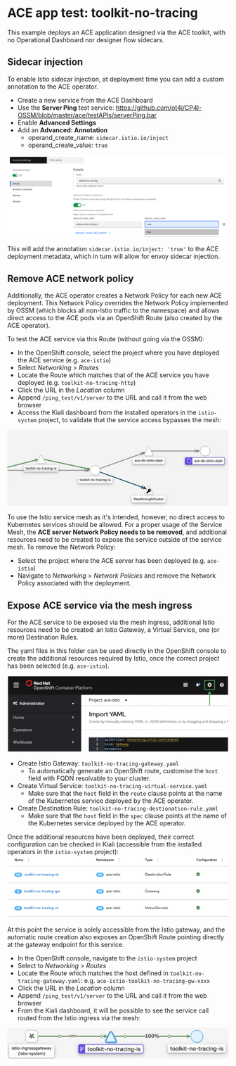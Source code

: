 # ACE app test: toolkit-no-tracing
This example deploys an ACE application designed via the ACE toolkit, with no Operational Dashboard nor designer flow sidecars.

## Sidecar injection
To enable Istio sidecar injection, at deployment time you can add a custom annotation to the ACE operator.
- Create a new service from the ACE Dashboard
- Use the **Server Ping** test service: https://github.com/ot4i/CP4I-OSSM/blob/master/ace/testAPIs/serverPing.bar
- Enable **Advanced Settings**
- Add an **Advanced: Annotation**
  - operand_create_name: `sidecar.istio.io/inject`
  - operand_create_value: `true`


![toolkit-no-tracing-annotation](https://github.com/ot4i/CP4I-OSSM/blob/dev/images/toolkit-no-tracing-annotation.png)


This will add the annotation `sidecar.istio.io/inject: 'true'` to the ACE deployment metadata, which in turn will allow for envoy sidecar injection.

## Remove ACE network policy
Additionally, the ACE operator creates a Network Policy for each new ACE deployment. This Network Policy overrides the Network Policy implemented by OSSM (which blocks all non-Istio traffic to the namespace) and allows direct access to the ACE pods via an OpenShift Route (also created by the ACE operator).

To test the ACE service via this Route (without going via the OSSM):
- In the OpenShift console, select the project where you have deployed the ACE service (e.g. `ace-istio`)
- Select *Networking* > *Routes*
- Locate the Route which matches that of the ACE service you have deployed (e.g. `toolkit-no-tracing-http`)
- Click the URL in the *Location* column
- Append `/ping_test/v1/server` to the URL and call it from the web browser
- Access the Kiali dashboard from the installed operators in the `istio-system` project, to validate that the service access bypasses the mesh:


![toolkit-no-tracing-direct](https://github.com/ot4i/CP4I-OSSM/blob/dev/images/toolkit-no-tracing-direct.png)

To use the Istio service mesh as it's intended, however, no direct access to Kubernetes services should be allowed. For a proper usage of the Service Mesh, the **ACE server Network Policy needs to be removed**, and additional resources need to be created to expose the service outside of the service mesh. To remove the Network Policy:
- Select the project where the ACE server has been deployed (e.g. `ace-istio`)
- Navigate to *Networking* > *Network Policies* and remove the Network Policy associated with the deployment.

## Expose ACE service via the mesh ingress
For the ACE service to be exposed via the mesh ingress, additional Istio resources need to be created: an Istio Gateway, a Virtual Service, one (or more) Destination Rules.

The yaml files in this folder can be used directly in the OpenShift console to create the additional resources required by Istio, once the correct project has been selected (e.g. `ace-istio`).


![ocp-add-resource](https://github.com/ot4i/CP4I-OSSM/blob/dev/images/ocp-add-resource.png)
- Create Istio Gateway: `toolkit-no-tracing-gateway.yaml`
  - To automatically generate an OpenShift route, customise the `host` field with FQDN resolvable to your cluster.
- Create Virtual Service: `toolkit-no-tracing-virtual-service.yaml`
  - Make sure that the `host` field in the `route` clause points at the name of the Kubernetes service deployed by the ACE operator.
- Create Destination Rule: `toolkit-no-tracing-destionation-rule.yaml`
  - Make sure that the `host` field in the `spec` clause points at the name of the Kubernetes service deployed by the ACE operator.

Once the additional resources have been deployed, their correct configuration can be checked in Kiali (accessible from the installed operators in the `istio-system` project):
![toolkit-no-tracing-kiali-config](https://github.com/ot4i/CP4I-OSSM/blob/dev/images/toolkit-no-tracing-kiali-config.png)

At this point the service is solely accessible from the Istio gateway, and the automatic route creation also exposes an OpenShift Route pointing directly at the gateway endpoint for this service.

- In the OpenShift console, navigate to the `istio-system` project
- Select to *Networking* > *Routes*
- Locate the Route which matches the host defined in `toolkit-no-tracing-gateway.yaml`: e.g. `ace-istio-toolkit-no-tracing-gw-xxxx`
- Click the URL in the *Location* column
- Append `/ping_test/v1/server` to the URL and call it from the web browser
- From the Kiali dashboard, it will be possible to see the service call routed from the Istio ingress via the mesh:


![toolkit-no-tracing-kiali](https://github.com/ot4i/CP4I-OSSM/blob/dev/images/toolkit-no-tracing-flow.png)
